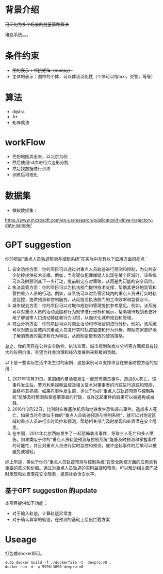 # 背景介绍

~~可泛化为多个场景的批量算路算法~~

堵路系统。。。

# 条件约束

- ~~图的表示：邻接矩阵（numpy）~~
- 主体的表示：图中的个体，可以体现泛化性（个体可以指taxi，交警，等等）

# 算法

- dijstra
- A*
- 矩阵乘法

# workFlow

- 先把地图弄出来，以北京为例
- 然后使用h3库进行六边形分割
- 然后找数据进行训练
- 训练后可视化

# 数据集

- 微软数据集：

https://www.microsoft.com/en-us/research/publication/t-drive-trajectory-data-sample/

# GPT suggestion

你的项目“重点人员轨迹预测与控制系统”在实际中具有以下应用方面的亮点：

1. 安全防控方面：你的项目可以通过对重点人员轨迹进行预测和控制，为公共安全防控提供技术支撑。例如，当有疑似犯罪嫌疑人出现在某个区域时，该系统可以及时预测其下一步行动，提前制定应对策略，从而避免可能的安全风险。
2. 执法监管方面：你的项目可以为执法部门提供技术支撑，帮助其更好地监管和管控重点人员的行动。例如，该系统可以对监管区域内的重点人员进行实时轨迹监控，提供预测和控制服务，从而提高执法部门的工作效率和监管水平。
3. 城市规划方面：你的项目可以对城市规划和管理提供参考意见。例如，该系统可以对重点人员的活动范围和行为规律进行分析和展示，帮助城市规划者更好地了解城市人口流动特征和行为习惯，从而优化城市规划和管理。
4. 商业分析方面：你的项目可以对商业活动和市场营销进行分析。例如，该系统可以对商业区域内的重点人员进行实时轨迹监控和行为分析，帮助商家更好地了解消费者的需求和行为特征，从而制定更有效的营销策略。

总之，你的项目在公共安全防控、执法监管、城市规划和商业分析等方面都具有较大的应用价值，有望为社会治理和经济发展带来积极的贡献。

以下是一些实际生活中发生过的案例，这些案例可以支撑项目在安全防控方面的应用：

1. 2017年10月31日，美国纽约曼哈顿发生一起恐怖袭击事件，造成8人死亡。该事件发生后，警方利用视频监控及相关技术对肇事者的行踪进行追踪和预测，最终将其抓捕。如果在事件发生前，类似于你的“重点人员轨迹预测与控制系统”能够及时预测和掌握肇事者的行踪，或许这起事件的后果可以被避免或减轻。
2. 2016年3月22日，比利时布鲁塞尔机场和地铁发生恐怖袭击事件，造成多人死亡。如果当时有类似于你的“重点人员轨迹预测与控制系统”，就可以对附近区域的重点人员进行实时监控和预测，帮助相关部门及时发现和处置潜在安全隐患。
3. 在中国，2014年北京西站发生了一起恐怖袭击事件，导致三人死亡和多人受伤。如果类似于你的“重点人员轨迹预测与控制系统”能够及时预测和掌握事件的可能性，并且对重点人员进行实时监控和预测，或许这起事件的后果可以被避免或减轻。

综上所述，类似于你的“重点人员轨迹预测与控制系统”在安全防控方面的应用具有重要的意义和价值。通过对重点人员轨迹的实时监控和预测，可以帮助相关部门及时发现和处置潜在安全隐患，提高社会治安水平。

## 基于GPT suggestion 的update

本项目提供如下功能：

- 对于输入轨迹，计算轨迹异常度
- 对于确认异常的轨迹，在预测的基础上给出拦截方案


# Useage


打包成docker即可。

```shell
sudo docker build -f ./dockerfile -t  devpro:v0 .
docker run -d -p 9990:3690 devpro:v0
```
